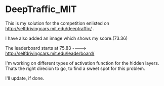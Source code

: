 # DeepTraffic_MIT


This is my solution for the competition enlisted on http://selfdrivingcars.mit.edu/deeptraffic/ .

I have also added an image which shows my score.(73.36) 

The leaderboard starts at 75.83 ----> http://selfdrivingcars.mit.edu/leaderboard/

I'm working on different types of activation function for the hidden layers. Thats the right direcion to go, to find a sweet spot for this problem.

I'll update, if done.
